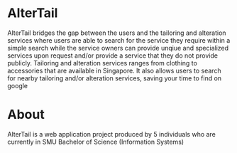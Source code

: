 # AlterTail 
AlterTail bridges the gap between the users and the tailoring and alteration services where users are able to search for the service they require within a simple search while the service owners can provide unqiue and specialized services upon request and/or provide a service that they do not provide publicly. Tailoring and alteration services ranges from clothing to accessories that are available in Singapore. It also allows users to search for nearby tailoring and/or alteration services, saving your time to find on google 


# About
AlterTail is a web application project produced by 5 individuals who are currently in SMU Bachelor of Science (Information Systems)
